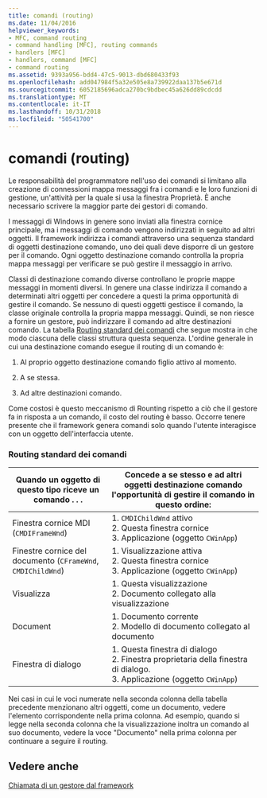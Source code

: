 ```yaml
---
title: comandi (routing)
ms.date: 11/04/2016
helpviewer_keywords:
- MFC, command routing
- command handling [MFC], routing commands
- handlers [MFC]
- handlers, command [MFC]
- command routing
ms.assetid: 9393a956-bdd4-47c5-9013-dbd680433f93
ms.openlocfilehash: add047984f5a32e505e8a739922daa137b5e671d
ms.sourcegitcommit: 6052185696adca270bc9bdbec45a626dd89cdcdd
ms.translationtype: MT
ms.contentlocale: it-IT
ms.lasthandoff: 10/31/2018
ms.locfileid: "50541700"
---
```

# <a name="command-routing"></a>comandi (routing)

Le responsabilità del programmatore nell'uso dei comandi si limitano alla creazione di connessioni mappa messaggi fra i comandi e le loro funzioni di gestione, un'attività per la quale si usa la finestra Proprietà. È anche necessario scrivere la maggior parte dei gestori di comando.

I messaggi di Windows in genere sono inviati alla finestra cornice principale, ma i messaggi di comando vengono indirizzati in seguito ad altri oggetti. Il framework indirizza i comandi attraverso una sequenza standard di oggetti destinazione comando, uno dei quali deve disporre di un gestore per il comando. Ogni oggetto destinazione comando controlla la propria mappa messaggi per verificare se può gestire il messaggio in arrivo.

Classi di destinazione comando diverse controllano le proprie mappe messaggi in momenti diversi. In genere una classe indirizza il comando a determinati altri oggetti per concedere a questi la prima opportunità di gestire il comando. Se nessuno di questi oggetti gestisce il comando, la classe originale controlla la propria mappa messaggi. Quindi, se non riesce a fornire un gestore, può indirizzare il comando ad altre destinazioni comando. La tabella [Routing standard dei comandi](#_core_standard_command_route) che segue mostra in che modo ciascuna delle classi struttura questa sequenza. L'ordine generale in cui una destinazione comando esegue il routing di un comando è:

1. Al proprio oggetto destinazione comando figlio attivo al momento.

1. A se stessa.

1. Ad altre destinazioni comando.

Come costosi è questo meccanismo di Rounting rispetto a ciò che il gestore fa in risposta a un comando, il costo del routing è basso. Occorre tenere presente che il framework genera comandi solo quando l'utente interagisce con un oggetto dell'interfaccia utente.

### <a name="_core_standard_command_route"></a> Routing standard dei comandi

|Quando un oggetto di questo tipo riceve un comando . . .|Concede a se stesso e ad altri oggetti destinazione comando l'opportunità di gestire il comando in questo ordine:|
|----------------------------------------------------------|-----------------------------------------------------------------------------------------------------|
|Finestra cornice MDI (`CMDIFrameWnd`)|1.  `CMDIChildWnd` attivo<br />2.  Questa finestra cornice<br />3.  Applicazione (oggetto `CWinApp`)|
|Finestre cornice del documento (`CFrameWnd`, `CMDIChildWnd`)|1.  Visualizzazione attiva<br />2.  Questa finestra cornice<br />3.  Applicazione (oggetto `CWinApp`)|
|Visualizza|1.  Questa visualizzazione<br />2.  Documento collegato alla visualizzazione|
|Document|1.  Documento corrente<br />2.  Modello di documento collegato al documento|
|Finestra di dialogo|1.  Questa finestra di dialogo<br />2.  Finestra proprietaria della finestra di dialogo.<br />3.  Applicazione (oggetto `CWinApp`)|

Nei casi in cui le voci numerate nella seconda colonna della tabella precedente menzionano altri oggetti, come un documento, vedere l'elemento corrispondente nella prima colonna. Ad esempio, quando si legge nella seconda colonna che la visualizzazione inoltra un comando al suo documento, vedere la voce "Documento" nella prima colonna per continuare a seguire il routing.

## <a name="see-also"></a>Vedere anche

[Chiamata di un gestore dal framework](../mfc/how-the-framework-calls-a-handler.md)

